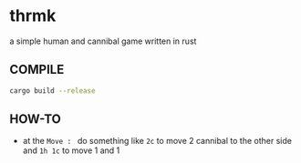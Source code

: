 # thrmk
a simple human and cannibal game written in rust

## COMPILE
```sh
cargo build --release
```

## HOW-TO
- at the `Move : ` do something like `2c` to move 2 cannibal to the other side and `1h 1c` to move 1 and 1
